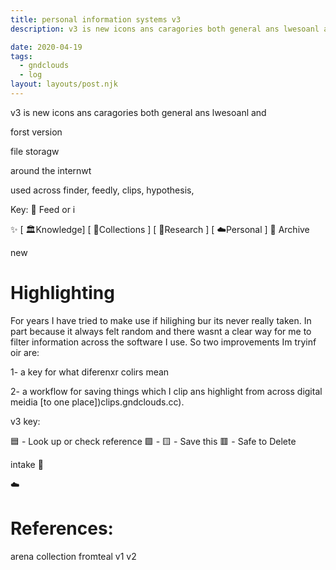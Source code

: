 ```yaml
---
title: personal information systems v3
description: v3 is new icons ans caragories both general ans lwesoanl and

date: 2020-04-19
tags:
  - gndclouds
  - log
layout: layouts/post.njk
---
```


v3 is new icons ans caragories both general ans lwesoanl and

forst version

file storagw

around the internwt

used across finder, feedly, clips, hypothesis,

Key:
📡 Feed or i

✨
[ 🏛Knowledge]
[ 💎Collections ]
[ 🔬Research ]
[ ☁️Personal ]
💾 Archive

new

# Highlighting

For years I have tried to make use if hilighing bur its never really taken. In part because it always felt random and there wasnt a clear way for me to filter information across the software I use. So two improvements Im tryinf oir are:

1- a key for what diferenxr colirs mean

2- a workflow for saving things which I clip ans highlight from across digital meidia [to one place])clips.gndclouds.cc).

v3 key:

🟦 - Look up or check reference
🟩 -
🟨 - Save this
🟥 - Safe to Delete

intake
📡

☁️

# References:

arena collection fromteal
v1
v2
